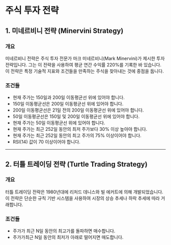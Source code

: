 # 주식 투자 전략

## 1. 미네르비니 전략 (Minervini Strategy)

### 개요
미네르비니 전략은 주식 투자 전문가 마크 미네르비니(Mark Minervini)가 제시한 투자 전략입니다. 그는 이 전략을 사용하여 평균 연간 수익률 220%를 기록한 바 있습니다. 이 전략은 특정 기술적 지표와 조건들을 만족하는 주식을 찾아내는 것에 중점을 둡니다.

### 조건들
- 현재 주가는 150일과 200일 이동평균선 위에 있어야 합니다.
- 150일 이동평균선은 200일 이동평균선 위에 있어야 합니다.
- 200일 이동평균선은 21일 전의 200일 이동평균선 위에 있어야 합니다.
- 50일 이동평균선은 150일 및 200일 이동평균선 위에 있어야 합니다.
- 현재 주가는 50일 이동평균선 위에 있어야 합니다.
- 현재 주가는 최근 252일 동안의 최저 주가보다 30% 이상 높아야 합니다.
- 현재 주가는 최근 252일 동안의 최고 주가의 75% 이상이어야 합니다.
- RSI(14) 값이 70 이상이어야 합니다.

---

## 2. 터틀 트레이딩 전략 (Turtle Trading Strategy)

### 개요
터틀 트레이딩 전략은 1980년대에 리처드 데니스와 빌 에커트에 의해 개발되었습니다. 이 전략은 단순한 규칙 기반 시스템을 사용하여 시장의 상승 추세나 하락 추세에 따라 거래합니다.

### 조건들
- 주가가 최근 N일 동안의 최고가를 돌파하면 매수합니다.
- 주가가최근 N일 동안의 최저가 아래로 떨어지면 매도합니다.
